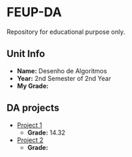 # FEUP-DA
Repository for educational purpose only.

## Unit Info
- <b>Name:</b> Desenho de Algoritmos
- <b>Year:</b> 2nd Semester of 2nd Year
- <b>My Grade:</b> 

## DA projects
- [Project 1](project1/docs/Enunciado.pdf)
  - __Grade:__ 14.32
- [Project 2](projeto2/docs/Enunciado.pdf)
  - __Grade:__
